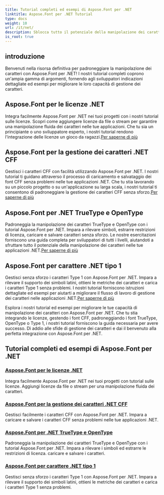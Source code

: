 ```yaml
---
title: Tutorial completi ed esempi di Aspose.Font per .NET
linktitle: Aspose.Font per .NET Tutorial
type: docs
weight: 10
url: /it/net/
description: Sblocca tutto il potenziale della manipolazione dei caratteri con Aspose.Font .NET. Integra perfettamente le licenze, gestisci i font CFF, master TrueType, OpenType e altro ancora.
is_root: true
---
```

## introduzione

Benvenuti nella risorsa definitiva per padroneggiare la manipolazione dei caratteri con Aspose.Font per .NET! I nostri tutorial completi coprono un'ampia gamma di argomenti, fornendo agli sviluppatori indicazioni dettagliate ed esempi per migliorare le loro capacità di gestione dei caratteri.

## Aspose.Font per le licenze .NET

 Integra facilmente Aspose.Font per .NET nei tuoi progetti con i nostri tutorial sulle licenze. Scopri come aggiungere licenze da file o stream per garantire una manipolazione fluida dei caratteri nelle tue applicazioni. Che tu sia un principiante o uno sviluppatore esperto, i nostri tutorial rendono l'integrazione delle licenze un gioco da ragazzi.[Per saperne di più](./licensing/)

## Aspose.Font per la gestione dei caratteri .NET CFF

Gestisci i caratteri CFF con facilità utilizzando Aspose.Font per .NET. I nostri tutorial ti guidano attraverso il processo di caricamento e salvataggio dei font CFF senza problemi nelle tue applicazioni .NET. Che tu stia lavorando su un piccolo progetto o su un'applicazione su larga scala, i nostri tutorial ti consentono di padroneggiare la gestione dei caratteri CFF senza sforzo.[Per saperne di più](./cff-font-handling/)

## Aspose.Font per .NET TrueType e OpenType

 Padroneggia la manipolazione dei caratteri TrueType e OpenType con i tutorial Aspose.Font per .NET. Impara a rilevare simboli, estrarre restrizioni di licenza, caricare e salvare caratteri senza sforzo. Le nostre esercitazioni forniscono una guida completa per sviluppatori di tutti i livelli, aiutandoti a sfruttare tutto il potenziale della manipolazione dei caratteri nelle tue applicazioni .NET.[Per saperne di più](./truetype-opentype/)

## Aspose.Font per carattere .NET tipo 1

 Gestisci senza sforzo i caratteri Type 1 con Aspose.Font per .NET. Impara a rilevare il supporto dei simboli latini, ottieni le metriche dei caratteri e carica i caratteri Type 1 senza problemi. I nostri tutorial forniscono istruzioni dettagliate ed esempi per aiutarti a migliorare il flusso di lavoro di gestione dei caratteri nelle applicazioni .NET.[Per saperne di più](./aspose-font-net-type1-font/)

Esplora i nostri tutorial ed esempi per migliorare le tue capacità di manipolazione dei caratteri con Aspose.Font per .NET. Che tu stia integrando le licenze, gestendo i font CFF, padroneggiando i font TrueType, OpenType o Type 1, i nostri tutorial forniscono la guida necessaria per avere successo. Dì addio alle sfide di gestione dei caratteri e dai il benvenuto alla perfetta integrazione con Aspose.Font per .NET. 
## Tutorial completi ed esempi di Aspose.Font per .NET 
### [Aspose.Font per le licenze .NET](./licensing/)
Integra facilmente Aspose.Font per .NET nei tuoi progetti con tutorial sulle licenze. Aggiungi licenze da file o stream per una manipolazione fluida dei caratteri.
### [Aspose.Font per la gestione dei caratteri .NET CFF](./cff-font-handling/)
Gestisci facilmente i caratteri CFF con Aspose.Font per .NET. Impara a caricare e salvare i caratteri CFF senza problemi nelle tue applicazioni .NET.
### [Aspose.Font per .NET TrueType e OpenType](./truetype-opentype/)
Padroneggia la manipolazione dei caratteri TrueType e OpenType con i tutorial Aspose.Font per .NET. Impara a rilevare i simboli ed estrarre le restrizioni di licenza. caricare e salvare i caratteri.
### [Aspose.Font per carattere .NET tipo 1](./aspose-font-net-type1-font/)
Gestisci senza sforzo i caratteri Type 1 con Aspose.Font per .NET. Impara a rilevare il supporto dei simboli latini, ottieni le metriche dei caratteri e carica i caratteri Type 1 senza problemi. 